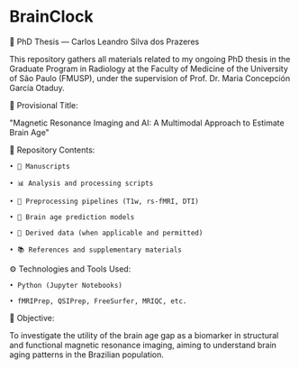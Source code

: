 # BrainClock

🧠 PhD Thesis — Carlos Leandro Silva dos Prazeres

This repository gathers all materials related to my ongoing PhD thesis in the Graduate Program in Radiology at the Faculty of Medicine of the University of São Paulo (FMUSP), under the supervision of Prof. Dr. Maria Concepción García Otaduy.

📌 Provisional Title:

"Magnetic Resonance Imaging and AI: A Multimodal Approach to Estimate Brain Age"

📁 Repository Contents:

    • 📄 Manuscripts
    
    • 📊 Analysis and processing scripts
    
    • 🧪 Preprocessing pipelines (T1w, rs-fMRI, DTI)
    
    • 🧠 Brain age prediction models
    
    • 📂 Derived data (when applicable and permitted)
    
    • 📚 References and supplementary materials
    
⚙️ Technologies and Tools Used:

    • Python (Jupyter Notebooks)
    
    • fMRIPrep, QSIPrep, FreeSurfer, MRIQC, etc.
    
🧪 Objective:

To investigate the utility of the brain age gap as a biomarker in structural and functional magnetic resonance imaging, aiming to understand brain aging patterns in the Brazilian population.
